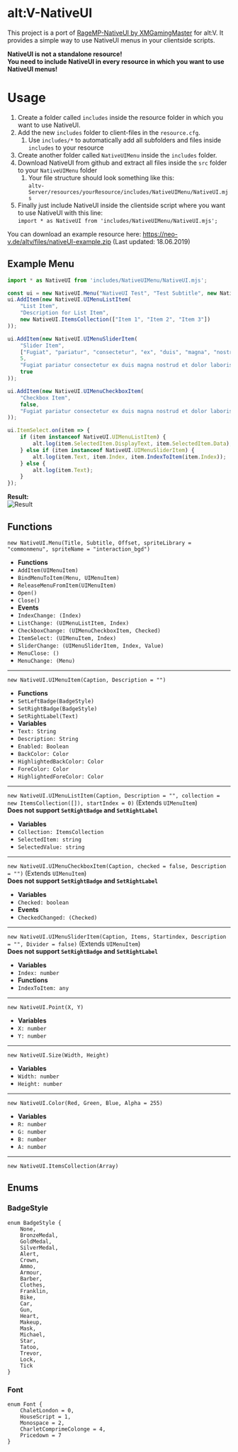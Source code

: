 # alt:V-NativeUI
This project is a port of [RageMP-NativeUI by XMGamingMaster](https://github.com/XMGamingMaster/RageMP-NativeUI) for alt:V. It provides a simple way to use NativeUI menus in your clientside scripts.

__NativeUI is not a standalone resource!  
You need to include NativeUI in every resource in which you want to use NativeUI menus!__
# Usage
1. Create a folder called `includes` inside the resource folder in which you want to use NativeUI. 
2. Add the new `includes` folder to client-files in the `resource.cfg`. 
	1. Use `includes/*` to automatically add all subfolders and files inside `includes` to your resource
3. Create another folder called `NativeUIMenu` inside the `includes` folder.
4. Download NativeUI from github and extract all files inside the `src` folder to your `NativeUIMenu` folder
	1. Your file structure should look something like this:  
	`altv-Server/resources/yourResource/includes/NativeUIMenu/NativeUI.mjs`
5. Finally just include NativeUI inside the clientside script where you want to use NativeUI with this line:  
`import * as NativeUI from 'includes/NativeUIMenu/NativeUI.mjs';`
  
You can download an example resource here: https://neo-v.de/altv/files/nativeUI-example.zip (Last updated: 18.06.2019)
## Example Menu
```javascript
import * as NativeUI from 'includes/NativeUIMenu/NativeUI.mjs';

const ui = new NativeUI.Menu("NativeUI Test", "Test Subtitle", new NativeUI.Point(50, 50));
ui.AddItem(new NativeUI.UIMenuListItem(
  	"List Item",
   	"Description for List Item",
   	new NativeUI.ItemsCollection(["Item 1", "Item 2", "Item 3"])
));

ui.AddItem(new NativeUI.UIMenuSliderItem(
  	"Slider Item",
   	["Fugiat", "pariatur", "consectetur", "ex", "duis", "magna", "nostrud", "et", "dolor", "laboris"],
   	5,
   	"Fugiat pariatur consectetur ex duis magna nostrud et dolor laboris est do pariatur amet sint.",
   	true
));

ui.AddItem(new NativeUI.UIMenuCheckboxItem(
  	"Checkbox Item",
   	false,
   	"Fugiat pariatur consectetur ex duis magna nostrud et dolor laboris est do pariatur amet sint."
));

ui.ItemSelect.on(item => {
  	if (item instanceof NativeUI.UIMenuListItem) {
  		alt.log(item.SelectedItem.DisplayText, item.SelectedItem.Data);
   	} else if (item instanceof NativeUI.UIMenuSliderItem) {
   		alt.log(item.Text, item.Index, item.IndexToItem(item.Index));
   	} else {
   		alt.log(item.Text);
   	}
});
```
**Result:**  
![Result](https://i.imgur.com/StrdDxR.png)
## Functions
`new NativeUI.Menu(Title, Subtitle, Offset, spriteLibrary = "commonmenu", spriteName = "interaction_bgd")`
-   **Functions**
-   `AddItem(UIMenuItem)`
-   `BindMenuToItem(Menu, UIMenuItem)`
-   `ReleaseMenuFromItem(UIMenuItem)`
-   `Open()`
-   `Close()`
-   **Events**
-   `IndexChange: (Index)`
-   `ListChange: (UIMenuListItem, Index)`
-   `CheckboxChange: (UIMenuCheckboxItem, Checked)`
-   `ItemSelect: (UIMenuItem, Index)`
-   `SliderChange: (UIMenuSliderItem, Index, Value)`
-   `MenuClose: ()`
-   `MenuChange: (Menu)`
----------
`new NativeUI.UIMenuItem(Caption, Description = "")`
-   **Functions**
-   `SetLeftBadge(BadgeStyle)`
-   `SetRightBadge(BadgeStyle)`
-   `SetRightLabel(Text)`
-   **Variables**
-   `Text: String`
-   `Description: String`
-   `Enabled: Boolean`
-   `BackColor: Color`
-   `HighlightedBackColor: Color`
-   `ForeColor: Color`
-   `HighlightedForeColor: Color`
----------
`new NativeUI.UIMenuListItem(Caption, Description = "", collection = new ItemsCollection([]), startIndex = 0)`  (Extends  `UIMenuItem`)  
**Does not support  `SetRightBadge`  and  `SetRightLabel`**
-   **Variables**
-   `Collection: ItemsCollection`
-   `SelectedItem: string`
-   `SelectedValue: string`
----------
`new NativeUI.UIMenuCheckboxItem(Caption, checked = false, Description = "")`  (Extends  `UIMenuItem`)  
**Does not support  `SetRightBadge`  and  `SetRightLabel`**
-   **Variables**
-   `Checked: boolean`
-   **Events**
-   `CheckedChanged: (Checked)`
----------
`new NativeUI.UIMenuSliderItem(Caption, Items, Startindex, Description = "", Divider = false)`  (Extends  `UIMenuItem`)  
**Does not support  `SetRightBadge`  and  `SetRightLabel`**
-   **Variables**
-   `Index: number`
-   **Functions**
-   `IndexToItem: any`
----------
`new NativeUI.Point(X, Y)`
-   **Variables**
-   `X: number`
-   `Y: number`
----------
`new NativeUI.Size(Width, Height)`
-   **Variables**
-   `Width: number`
-   `Height: number`
----------
`new NativeUI.Color(Red, Green, Blue, Alpha = 255)`
-   **Variables**
-   `R: number`
-   `G: number`
-   `B: number`
-   `A: number`
----------
`new NativeUI.ItemsCollection(Array)`

## Enums

### BadgeStyle
```
enum BadgeStyle {
	None,
	BronzeMedal,
	GoldMedal,
	SilverMedal,
	Alert,
	Crown,
	Ammo,
	Armour,
	Barber,
	Clothes,
	Franklin,
	Bike,
	Car,
	Gun,
	Heart,
	Makeup,
	Mask,
	Michael,
	Star,
	Tatoo,
	Trevor,
	Lock,
	Tick
}
```
### Font
```
enum Font {
	ChaletLondon = 0,
	HouseScript = 1,
	Monospace = 2,
	CharletComprimeColonge = 4,
	Pricedown = 7
}
```

